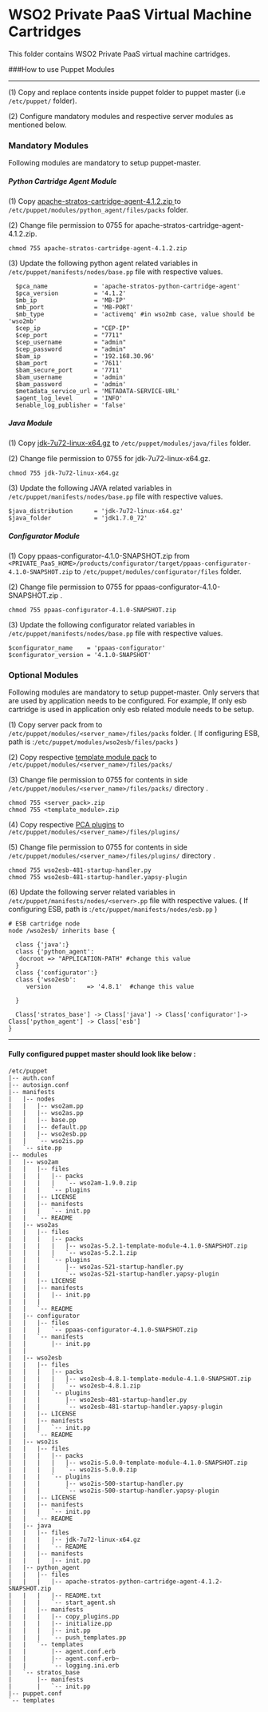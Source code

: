 # WSO2 Private PaaS Virtual Machine Cartridges

This folder contains WSO2 Private PaaS virtual machine cartridges.

###How to use Puppet Modules

---
(1) Copy and replace contents inside puppet folder to puppet master (i.e `/etc/puppet/` folder).

(2) Configure mandatory modules and respective server modules as mentioned below.

### **Mandatory Modules**
Following modules are mandatory to setup puppet-master.

##### **Python Cartridge Agent Module**
(1) Copy [apache-stratos-cartridge-agent-4.1.2.zip ](http://www.apache.org/dyn/closer.cgi/stratos)  to `/etc/puppet/modules/python_agent/files/packs` folder.

(2) Change file permission to 0755 for apache-stratos-cartridge-agent-4.1.2.zip.
```
chmod 755 apache-stratos-cartridge-agent-4.1.2.zip
```
(3) Update the following python agent related variables in `/etc/puppet/manifests/nodes/base.pp` file with respective values.
```
  $pca_name             = 'apache-stratos-python-cartridge-agent'
  $pca_version          = '4.1.2'
  $mb_ip                = 'MB-IP'
  $mb_port              = 'MB-PORT'
  $mb_type    			= 'activemq' #in wso2mb case, value should be 'wso2mb'
  $cep_ip 				= "CEP-IP"
  $cep_port				= "7711"
  $cep_username			= "admin"
  $cep_password			= "admin"
  $bam_ip               = '192.168.30.96'
  $bam_port             = '7611'
  $bam_secure_port      = '7711'
  $bam_username	      	= 'admin'
  $bam_password      	= 'admin'
  $metadata_service_url = 'METADATA-SERVICE-URL'
  $agent_log_level 		= 'INFO'
  $enable_log_publisher = 'false'
```
##### **Java Module**
(1) Copy [jdk-7u72-linux-x64.gz](http://www.oracle.com/technetwork/java/javase/downloads/jdk7-downloads-1880260.html) to `/etc/puppet/modules/java/files` folder.

(2) Change file permission to 0755 for jdk-7u72-linux-x64.gz.
```
chmod 755 jdk-7u72-linux-x64.gz
```
(3) Update the following JAVA related variables in `/etc/puppet/manifests/nodes/base.pp` file with respective values.
```
$java_distribution 	    = 'jdk-7u72-linux-x64.gz'
$java_folder    		= 'jdk1.7.0_72'
```
##### **Configurator Module**
(1) Copy ppaas-configurator-4.1.0-SNAPSHOT.zip from `<PRIVATE_PaaS_HOME>/products/configurator/target/ppaas-configurator-4.1.0-SNAPSHOT.zip`  to `/etc/puppet/modules/configurator/files` folder.

(2) Change file permission to 0755 for ppaas-configurator-4.1.0-SNAPSHOT.zip .
```
chmod 755 ppaas-configurator-4.1.0-SNAPSHOT.zip 
```
(3) Update the following configurator related variables in `/etc/puppet/manifests/nodes/base.pp` file with respective values.
```
$configurator_name    = 'ppaas-configurator'
$configurator_version = '4.1.0-SNAPSHOT'
```
### **Optional Modules**
Following modules are mandatory to setup puppet-master. Only servers that are used by application needs to be configured. For example, If only esb cartridge is used in application only esb related module needs to be setup.

(1) Copy server pack from   to `/etc/puppet/modules/<server_name>/files/packs` folder. ( If configuring ESB, path is :`/etc/puppet/modules/wso2esb/files/packs` )

(2) Copy respective [template module pack](https://github.com/wso2/product-private-paas/tree/master/cartridges/templates-modules) to `/etc/puppet/modules/<server_name>/files/packs/`

(3) Change file permission to 0755 for contents in side `/etc/puppet/modules/<server_name>/files/packs/` directory .
```
chmod 755 <server_pack>.zip 
chmod 755 <template_module>.zip 
```

(4) Copy respective [PCA plugins](https://github.com/wso2/product-private-paas/tree/master/cartridges/plugins) to `/etc/puppet/modules/<server_name>/files/plugins/`

(5) Change file permission to 0755 for contents in side `/etc/puppet/modules/<server_name>/files/plugins/` directory .
```
chmod 755 wso2esb-481-startup-handler.py 
chmod 755 wso2esb-481-startup-handler.yapsy-plugin 
```

(6) Update the following server related variables in `/etc/puppet/manifests/nodes/<server>.pp` file with respective values.
( If configuring ESB, path is :`/etc/puppet/manifests/nodes/esb.pp` )
```
# ESB cartridge node
node /wso2esb/ inherits base {

  class {'java':}
  class {'python_agent':
   docroot => "APPLICATION-PATH" #change this value
  }
  class {'configurator':}
  class {'wso2esb':
     version  	      => '4.8.1'  #change this value

  }

  Class['stratos_base'] -> Class['java'] -> Class['configurator']-> Class['python_agent'] -> Class['esb']
}
```
---
#### **Fully configured puppet master should look like below :**
```
/etc/puppet
|-- auth.conf
|-- autosign.conf
|-- manifests
|   |-- nodes
|   |   |-- wso2am.pp
|   |   |-- wso2as.pp
|   |   |-- base.pp
|   |   |-- default.pp
|   |   |-- wso2esb.pp
|   |   `-- wso2is.pp
|   `-- site.pp
|-- modules
|   |-- wso2am
|   |   |-- files
|   |   |   |-- packs
|   |   |   |   `-- wso2am-1.9.0.zip
|   |   |   `-- plugins
|   |   |-- LICENSE
|   |   |-- manifests
|   |   |   `-- init.pp
|   |   `-- README
|   |-- wso2as
|   |   |-- files
|   |   |   |-- packs
|   |   |   |   |-- wso2as-5.2.1-template-module-4.1.0-SNAPSHOT.zip
|   |   |   |   `-- wso2as-5.2.1.zip
|   |   |   `-- plugins
|   |   |       |-- wso2as-521-startup-handler.py
|   |   |       `-- wso2as-521-startup-handler.yapsy-plugin
|   |   |-- LICENSE
|   |   |-- manifests
|   |   |   |-- init.pp
|   |   | 
|   |   `-- README
|   |-- configurator
|   |   |-- files
|   |   |   `-- ppaas-configurator-4.1.0-SNAPSHOT.zip
|   |   `-- manifests
|   |       |-- init.pp
|   |       
|   |-- wso2esb
|   |   |-- files
|   |   |   |-- packs
|   |   |   |   |-- wso2esb-4.8.1-template-module-4.1.0-SNAPSHOT.zip
|   |   |   |   `-- wso2esb-4.8.1.zip
|   |   |   `-- plugins
|   |   |       |-- wso2esb-481-startup-handler.py
|   |   |       `-- wso2esb-481-startup-handler.yapsy-plugin
|   |   |-- LICENSE
|   |   |-- manifests
|   |   |   `-- init.pp
|   |   `-- README
|   |-- wso2is
|   |   |-- files
|   |   |   |-- packs
|   |   |   |   |-- wso2is-5.0.0-template-module-4.1.0-SNAPSHOT.zip
|   |   |   |   `-- wso2is-5.0.0.zip
|   |   |   `-- plugins
|   |   |       |-- wso2is-500-startup-handler.py
|   |   |       `-- wso2is-500-startup-handler.yapsy-plugin
|   |   |-- LICENSE
|   |   |-- manifests
|   |   |   `-- init.pp
|   |   `-- README
|   |-- java
|   |   |-- files
|   |   |   |-- jdk-7u72-linux-x64.gz
|   |   |   `-- README
|   |   |-- manifests
|   |   |   |-- init.pp
|   |-- python_agent
|   |   |-- files
|   |   |   |-- apache-stratos-python-cartridge-agent-4.1.2-SNAPSHOT.zip
|   |   |   |-- README.txt
|   |   |   `-- start_agent.sh
|   |   |-- manifests
|   |   |   |-- copy_plugins.pp
|   |   |   |-- initialize.pp
|   |   |   |-- init.pp
|   |   |   `-- push_templates.pp
|   |   `-- templates
|   |       |-- agent.conf.erb
|   |       |-- agent.conf.erb~
|   |       `-- logging.ini.erb
|   `-- stratos_base
|       |-- manifests
|       |   `-- init.pp
|-- puppet.conf
`-- templates
```